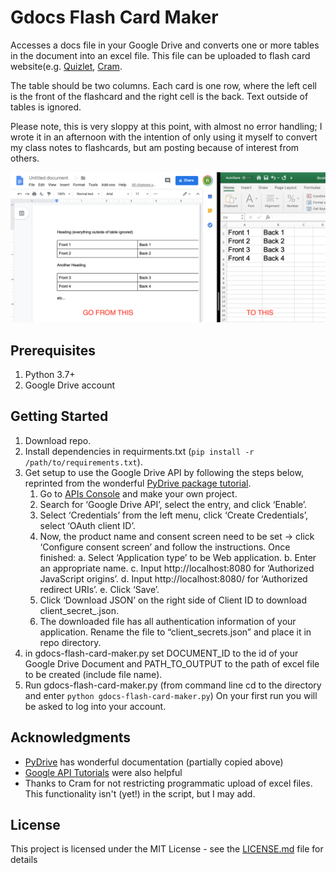 # Gdocs Flash Card Maker

Accesses a docs file in your Google Drive and converts one or more tables in the document into an excel file. This file can be uploaded to flash card website(e.g. [Quizlet](https://help.quizlet.com/hc/en-us/articles/360029977151-Creating-sets-by-importing-content), [Cram](https://www.cram.com/flashcards/create).

The table should be two columns. Each card is one row, where the left cell is the front of the flashcard and the right cell is the back. Text outside of tables is ignored.

Please note, this is very sloppy at this point, with almost no error handling; I wrote it in an afternoon with the intention of only using it myself to convert my class notes to flashcards, but am posting because of interest from others.

![pic](demo-pic.png)

## Prerequisites

1. Python 3.7+
2. Google Drive account

## Getting Started

1. Download repo.
2. Install dependencies in requirments.txt (`pip install -r /path/to/requirements.txt`).
3. Get setup to use the Google Drive API by following the steps below, reprinted from the wonderful [PyDrive package tutorial](https://pythonhosted.org/PyDrive/quickstart.html).
    1. Go to [APIs Console](https://console.cloud.google.com/cloud-resource-manager) and make your own project.
    2. Search for ‘Google Drive API’, select the entry, and click ‘Enable’.
    3. Select ‘Credentials’ from the left menu, click ‘Create Credentials’, select ‘OAuth client ID’.
    4. Now, the product name and consent screen need to be set -> click ‘Configure consent screen’ and follow the instructions. Once finished:
        a. Select ‘Application type’ to be Web application.
        b. Enter an appropriate name.
        c. Input http://localhost:8080 for ‘Authorized JavaScript origins’.
        d. Input http://localhost:8080/ for ‘Authorized redirect URIs’.
        e. Click ‘Save’.
    5. Click ‘Download JSON’ on the right side of Client ID to download client_secret_<really long ID>.json.
    6. The downloaded file has all authentication information of your application. Rename the file to “client_secrets.json” and place it in repo directory.
4. in gdocs-flash-card-maker.py set DOCUMENT_ID to the id of your Google Drive Document and PATH_TO_OUTPUT to the path of excel file to be created (include file name).
5. Run gdocs-flash-card-maker.py (from command line cd to the directory and enter `python gdocs-flash-card-maker.py`)
On your first run you will be asked to log into your account.

## Acknowledgments

* [PyDrive](https://pythonhosted.org/PyDrive/quickstart.html) has wonderful documentation (partially copied above)
* [Google API Tutorials](https://developers.google.com/docs/api/how-tos/tables) were also helpful
* Thanks to Cram for not restricting programmatic upload of excel files. This functionality isn't (yet!) in the script, but I may add.

## License

This project is licensed under the MIT License - see the [LICENSE.md](LICENSE.md) file for details
